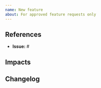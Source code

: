 ```yaml
---
name: New feature
about: For approved feature requests only
---
```


## References

- **Issue:** #

## Impacts

<!--
Please describe the impacts on the ecosystem.
-->

## Changelog

<!--
Please describe the steps to update an application to use the new feature.
-->
